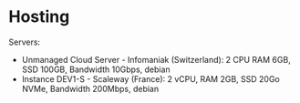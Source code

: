 # Hosting

Servers:
- Unmanaged Cloud Server - Infomaniak (Switzerland): 2 CPU RAM 6GB, SSD 100GB, Bandwidth 10Gbps, debian
- Instance DEV1-S - Scaleway (France): 2 vCPU, RAM 2GB, SSD 20Go NVMe, Bandwidth 200Mbps, debian
